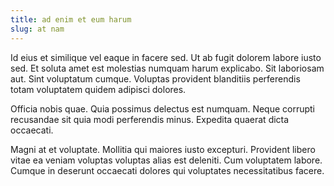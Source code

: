 ```yaml
---
title: ad enim et eum harum
slug: at nam
---
```


Id eius et similique vel eaque in facere sed. Ut ab fugit dolorem labore iusto sed. Et soluta amet est molestias numquam harum explicabo. Sit laboriosam aut. Sint voluptatum cumque. Voluptas provident blanditiis perferendis totam voluptatem quidem adipisci dolores.

Officia nobis quae. Quia possimus delectus est numquam. Neque corrupti recusandae sit quia modi perferendis minus. Expedita quaerat dicta occaecati.

Magni at et voluptate. Mollitia qui maiores iusto excepturi. Provident libero vitae ea veniam voluptas voluptas alias est deleniti. Cum voluptatem labore. Cumque in deserunt occaecati dolores qui voluptates necessitatibus facere.

